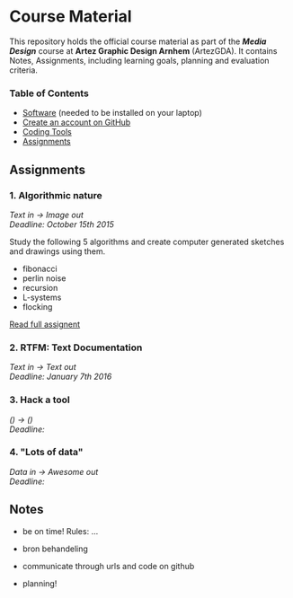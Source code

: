 # Course Material

This repository holds the official course material as part of the ***Media Design*** course at **Artez Graphic Design Arnhem** (ArtezGDA). It contains Notes, Assignments, including learning goals, planning and evaluation criteria.

### Table of Contents

- [Software](Software.md) (needed to be installed on your laptop)
- [Create an account on GitHub](GitHub.md)
- [Coding Tools](CodingTools.md)
- [Assignments](#Assignments) 

## Assignments

### 1. Algorithmic nature
*Text in -> Image out*  
*Deadline: October 15th 2015*

Study the following 5 algorithms and create computer generated sketches and drawings using them.

- fibonacci
- perlin noise
- recursion
- L-systems
- flocking

[Read full assignent]()

### 2. RTFM: Text Documentation
*Text in -> Text out*  
*Deadline: January 7th 2016*

### 3. Hack a tool
*() -> ()*  
*Deadline:*

### 4. "Lots of data"
*Data in -> Awesome out*  
*Deadline:*

## Notes

- be on time!
Rules: ...

- bron behandeling

- communicate through urls and code on github

- planning!

